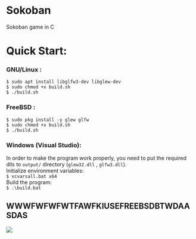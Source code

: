 # Sokoban
Sokoban game in C

# Quick Start:

### GNU/Linux : <br/>
`$ sudo apt install libglfw3-dev libglew-dev` <br/>
`$ sudo chmod +x build.sh` <br/>
`$ ./build.sh` <br/>

### FreeBSD : <br/>
`$ sudo pkg install -y glew glfw` <br/>
`$ sudo chmod +x build.sh` <br/>
`$ ./build.sh` <br/>

### Windows (Visual Studio): <br/>
In order to make the program work properly, you need to put the required dlls to `output/` directory (`glew32.dll` , `glfw3.dll`). <br/>
Initialize environment variables: <br/>
`$ vcvarsall.bat x64` <br/>
Build the program: <br/>
`$ .\build.bat`

## WWWFWFWFWTFAWFKIUSEFREEBSDBTWDAASDAS
![](https://s4.gifyu.com/images/2021-04-11-23-21-27.gif)